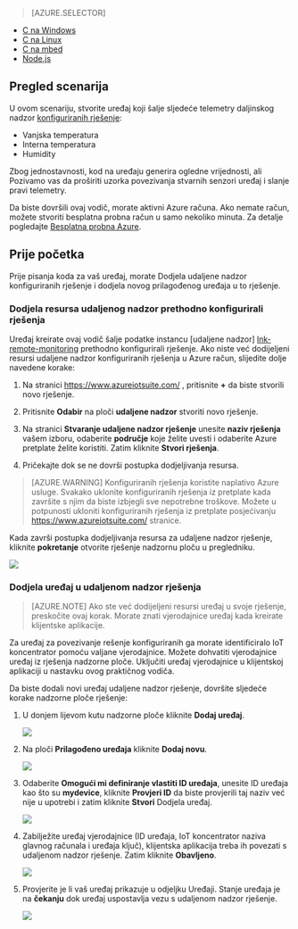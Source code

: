 > [AZURE.SELECTOR]
- [C na Windows](../articles/iot-suite/iot-suite-connecting-devices.md)
- [C na Linux](../articles/iot-suite/iot-suite-connecting-devices-linux.md)
- [C na mbed](../articles/iot-suite/iot-suite-connecting-devices-mbed.md)
- [Node.js](../articles/iot-suite/iot-suite-connecting-devices-node.md)

## <a name="scenario-overview"></a>Pregled scenarija

U ovom scenariju, stvorite uređaj koji šalje sljedeće telemetry daljinskog nadzor [konfiguriranih rješenje][lnk-what-are-preconfig-solutions]:

- Vanjska temperatura
- Interna temperatura
- Humidity

Zbog jednostavnosti, kod na uređaju generira ogledne vrijednosti, ali Pozivamo vas da proširiti uzorka povezivanja stvarnih senzori uređaj i slanje pravi telemetry.

Da biste dovršili ovaj vodič, morate aktivni Azure računa. Ako nemate račun, možete stvoriti besplatna probna račun u samo nekoliko minuta. Za detalje pogledajte [Besplatna probna Azure][lnk-free-trial].

## <a name="before-you-start"></a>Prije početka

Prije pisanja koda za vaš uređaj, morate Dodjela udaljene nadzor konfiguriranih rješenje i dodjela novog prilagođenog uređaja u to rješenje.

### <a name="provision-your-remote-monitoring-preconfigured-solution"></a>Dodjela resursa udaljenog nadzor prethodno konfigurirali rješenja

Uređaj kreirate ovaj vodič šalje podatke instancu [udaljene nadzor] [ lnk-remote-monitoring] prethodno konfigurirali rješenje. Ako niste već dodijeljeni resursi udaljene nadzor konfiguriranih rješenja u Azure račun, slijedite dolje navedene korake:

1. Na stranici <https://www.azureiotsuite.com/> , pritisnite **+** da biste stvorili novo rješenje.

2. Pritisnite **Odabir** na ploči **udaljene nadzor** stvoriti novo rješenje.

3. Na stranici **Stvaranje udaljene nadzor rješenje** unesite **naziv rješenja** vašem izboru, odaberite **područje** koje želite uvesti i odaberite Azure pretplate želite koristiti. Zatim kliknite **Stvori rješenja**.

4. Pričekajte dok se ne dovrši postupka dodjeljivanja resursa.

> [AZURE.WARNING] Konfiguriranih rješenja koristite naplativo Azure usluge. Svakako uklonite konfiguriranih rješenja iz pretplate kada završite s njim da biste izbjegli sve nepotrebne troškove. Možete u potpunosti ukloniti konfiguriranih rješenja iz pretplate posjećivanju <https://www.azureiotsuite.com/> stranice.

Kada završi postupka dodjeljivanja resursa za udaljene nadzor rješenje, kliknite **pokretanje** otvorite rješenje nadzornu ploču u pregledniku.

![][img-dashboard]

### <a name="provision-your-device-in-the-remote-monitoring-solution"></a>Dodjela uređaj u udaljenom nadzor rješenja

> [AZURE.NOTE] Ako ste već dodijeljeni resursi uređaj u svoje rješenje, preskočite ovaj korak. Morate znati vjerodajnice uređaj kada kreirate klijentske aplikacije.

Za uređaj za povezivanje rešenje konfiguriranih ga morate identificiralo IoT koncentrator pomoću valjane vjerodajnice. Možete dohvatiti vjerodajnice uređaj iz rješenja nadzorne ploče. Uključiti uređaj vjerodajnice u klijentskoj aplikaciji u nastavku ovog praktičnog vodiča. 

Da biste dodali novi uređaj udaljene nadzor rješenje, dovršite sljedeće korake nadzorne ploče rješenje:

1.  U donjem lijevom kutu nadzorne ploče kliknite **Dodaj uređaj**.

    ![][1]

2.  Na ploči **Prilagođeno uređaja** kliknite **Dodaj novu**.

    ![][2]

3.  Odaberite **Omogući mi definiranje vlastiti ID uređaja**, unesite ID uređaja kao što su **mydevice**, kliknite **Provjeri ID** da biste provjerili taj naziv već nije u upotrebi i zatim kliknite **Stvori** Dodjela uređaj.

    ![][3]

5. Zabilježite uređaj vjerodajnice (ID uređaja, IoT koncentrator naziva glavnog računala i uređaja ključ), klijentska aplikacija treba ih povezati s udaljenom nadzor rješenje. Zatim kliknite **Obavljeno**.

    ![][4]

6. Provjerite je li vaš uređaj prikazuje u odjeljku Uređaji. Stanje uređaja je na **čekanju** dok uređaj uspostavlja vezu s udaljenom nadzor rješenje.

    ![][5]

[img-dashboard]: ./media/iot-suite-selector-connecting/dashboard.png
[1]: ./media/iot-suite-selector-connecting/suite0.png
[2]: ./media/iot-suite-selector-connecting/suite1.png
[3]: ./media/iot-suite-selector-connecting/suite2.png
[4]: ./media/iot-suite-selector-connecting/suite3.png
[5]: ./media/iot-suite-selector-connecting/suite5.png

[lnk-what-are-preconfig-solutions]: ../articles/iot-suite/iot-suite-what-are-preconfigured-solutions.md
[lnk-remote-monitoring]: ../articles/iot-suite/iot-suite-remote-monitoring-sample-walkthrough.md
[lnk-free-trial]: http://azure.microsoft.com/pricing/free-trial/